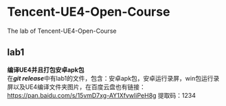 # Tencent-UE4-Open-Course
The lab of Tencent-UE4-Open-Course  
## lab1
**编译UE4并且打包安卓apk包**  
在***git release***中有lab1的文件，包含：安卓apk包，安卓运行录屏，win包运行录屏以及UE4编译文件夹图片，在百度云盘也有链接：https://pan.baidu.com/s/15vmD7xg-AY1XfvwIiPeH8g 
提取码：1234

